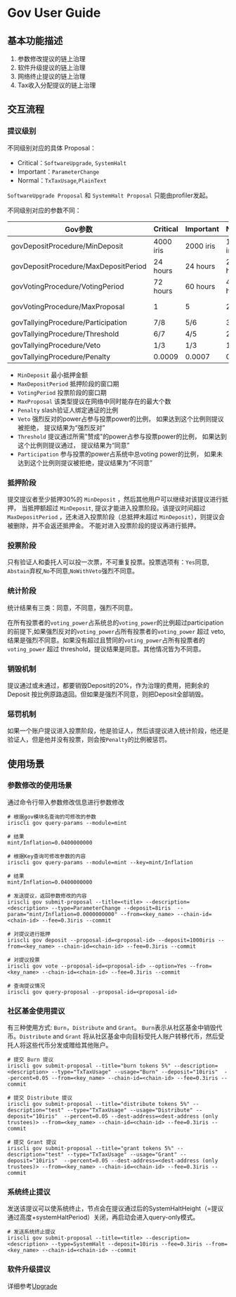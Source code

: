 # Gov User Guide

## 基本功能描述

1. 参数修改提议的链上治理
2. 软件升级提议的链上治理
3. 网络终止提议的链上治理
4. Tax收入分配提议的链上治理

## 交互流程

### 提议级别

不同级别对应的具体 Proposal：
- Critical：`SoftwareUpgrade`, `SystemHalt`
- Important：`ParameterChange`
- Normal：`TxTaxUsage`,`PlainText`

`SoftwareUpgrade Proposal` 和 `SystemHalt Proposal` 只能由profiler发起。

不同级别对应的参数不同：

| Gov参数 | Critical | Important | Normal |Range|
| ------ | ------ | ------ | ------|------| 
| govDepositProcedure/MinDeposit | 4000 iris | 2000 iris | 1000 iris |[10iris,10000iris]|
| govDepositProcedure/MaxDepositPeriod | 24 hours | 24 hours | 24 hours |[20s,3d]|
| govVotingProcedure/VotingPeriod | 72 hours | 60 hours | 48 hours |[20s,3d]|
| govVotingProcedure/MaxProposal | 1 | 5 | 2 |Critical==1, other(1,)|
| govTallyingProcedure/Participation | 7/8 | 5/6 | 3/4 |(0,1)|
| govTallyingProcedure/Threshold | 6/7 | 4/5 | 2/3 |(0,1)|
| govTallyingProcedure/Veto | 1/3 | 1/3 | 1/3 |(0,1)|
| govTallyingProcedure/Penalty | 0.0009 | 0.0007 | 0.0005 |(0,1)|


* `MinDeposit`  最小抵押金额
* `MaxDepositPeriod` 抵押阶段的窗口期
* `VotingPeriod` 投票阶段的窗口期
* `MaxProposal` 该类型提议在网络中同时能存在的最大个数
* `Penalty`  slash验证人绑定通证的比例
* `Veto`  强烈反对的power占参与投票power的比例， 如果达到这个比例则提议被拒绝， 提议结果为“强烈反对”
* `Threshold`  提议通过所需"赞成"的power占参与投票power的比例， 如果达到这个比例则提议通过， 提议结果为“同意”
* `Participation` 参与投票的power占系统中总voting power的比例， 如果未达到这个比例则提议被拒绝，提议结果为“不同意”

### 抵押阶段
提交提议者至少抵押30%的 `MinDeposit` ，然后其他用户可以继续对该提议进行抵押， 当抵押额超过 `MinDeposit`, 提议才能进入投票阶段。该提议时间超过 `MaxDepositPeriod` ，还未进入投票阶段（总抵押未超过 `MinDeposit`），则提议会被删除，并不会返还抵押金。 
不能对进入投票阶段的提议再进行抵押。

### 投票阶段
只有验证人和委托人可以投一次票，不可重复投票。投票选项有：`Yes`同意, `Abstain`弃权,`No`不同意,`NoWithVeto`强烈不同意。

### 统计阶段

统计结果有三类：同意，不同意，强烈不同意。

在所有投票者的`voting_power`占系统总的`voting_power`的比例超过participation的前提下,如果强烈反对的`voting_power`占所有投票者的`voting_power` 超过 veto, 结果是强烈不同意。如果没有超过且赞同的`voting_power`占所有投票者的`voting_power` 超过 threshold，提议结果是同意。其他情况皆为不同意。

### 销毁机制

提议通过或未通过，都要销毁Deposit的20%，作为治理的费用，把剩余的 Deposit 按比例原路退回。但如果是强烈不同意，则把Deposit全部销毁。

### 惩罚机制

如果一个账户提议进入投票阶段，他是验证人，然后该提议进入统计阶段，他还是验证人，但是他并没有投票，则会按`Penalty`的比例被惩罚。

## 使用场景

### 参数修改的使用场景

通过命令行带入参数修改信息进行参数修改

```
# 根据gov模块名查询的可修改的参数
iriscli gov query-params --module=mint

# 结果
mint/Inflation=0.0400000000

# 根据Key查询可修改参数的内容
iriscli gov query-params --module=mint --key=mint/Inflation                           

# 结果
mint/Inflation=0.0400000000

# 发送提议，返回参数修改的内容
iriscli gov submit-proposal --title=<title> --description=<description> --type=ParameterChange --deposit=8iris  --param="mint/Inflation=0.0000000000" --from=<key_name> --chain-id=<chain-id> --fee=0.3iris --commit

# 对提议进行抵押
iriscli gov deposit --proposal-id=<proposal-id> --deposit=1000iris --from=<key_name> --chain-id=<chain-id> --fee=0.3iris --commit

# 对提议投票
iriscli gov vote --proposal-id=<proposal-id> --option=Yes --from=<key_name> --chain-id=<chain-id> --fee=0.3iris --commit

# 查询提议情况
iriscli gov query-proposal --proposal-id=<proposal-id>
```
### 社区基金使用提议
有三种使用方式: `Burn`，`Distribute` and `Grant`。 `Burn`表示从社区基金中销毁代币。`Distribute` and `Grant` 将从社区基金中向目标受托人账户转移代币，然后受托人将这些代币分发或赠给其他账户。
```shell
# 提交 Burn 提议
iriscli gov submit-proposal --title="burn tokens 5%" --description=<description> --type="TxTaxUsage" --usage="Burn" --deposit="10iris"  --percent=0.05 --from=<key_name> --chain-id=<chain-id> --fee=0.3iris --commit

# 提交 Distribute 提议
iriscli gov submit-proposal --title="distribute tokens 5%" --description="test" --type="TxTaxUsage" --usage="Distribute" --deposit="10iris"  --percent=0.05 --dest-address=<dest-address (only trustees)> --from=<key_name> --chain-id=<chain-id> --fee=0.3iris --commit

# 提交 Grant 提议 
iriscli gov submit-proposal --title="grant tokens 5%" --description="test" --type="TxTaxUsage" --usage="Grant" --deposit="10iris"  --percent=0.05 --dest-address=<dest-address (only trustees)> --from=<key_name> --chain-id=<chain-id> --fee=0.3iris --commit
```

### 系统终止提议

发送该提议可以使系统终止，节点会在提议通过后的SystemHaltHeight（=提议通过高度+systemHaltPeriod）关闭，再启动会进入query-only模式。

```
# 发送系统终止提议
iriscli gov submit-proposal --title=<title> --description=<description> --type=SystemHalt --deposit=10iris --fee=0.3iris --from=<key_name> --chain-id=<chain-id> --commit
```
### 软件升级提议

详细参考[Upgrade](upgrade.md)


